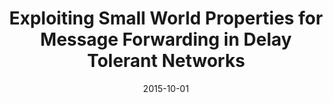 ---
title: "Exploiting Small World Properties for Message Forwarding in Delay Tolerant Networks"
authors:
- Kaimin Wei
- Song Guo
- Deze Zeng
- Ke Xu
- Keqiu Li

date: "2015-10-01"
doi: ""

# Publication type.
# 1 = Conference paper; 2 = Journal article;
# 3 = Preprint Paper; 4 = Report; 5 = Book; 6 = Book section;
# 7 = Thesis; 8 = Patent
publication_types: ["2"]

# Publication name and optional abbreviated publication name.
publication: "*IEEE Transactions on Computers*"
publication_short: "TC"

url_pdf: https://ieeexplore.ieee.org/document/7005461
# url_code: 
# url_dataset: 
# url_poster: 
# url_project: 
# url_slides: 
# url_video: 

---